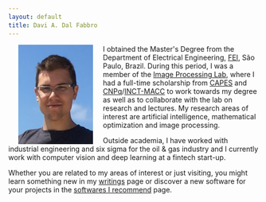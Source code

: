 ```yaml
---
layout: default
title: Davi A. Dal Fabbro
---
```


<img align="left" width="150" hspace="20" src="assets/img/index/davi.jpg" usemap="#mapname">
<!--<map name="mapname">
    <area shape="poly" coords="65,19,79,8,96,23,91,28,81,17,71,25" href="http://evo.shoryuken.com/" alt="EVO">
</map>-->

I obtained the Master's Degree from the Department of Electrical Engineering, <a href="http://www2.fei.edu.br/internacional/en/welcome-to-fei/" target="_blank">FEI</a>, São Paulo, Brazil. During this period, I was a member of the <a href="http://fei.edu.br/~cet/ipl.html" target="_blank">Image Processing Lab</a>, where I had a full-time scholarship from <a href="http://www.capes.gov.br/" target="_blank">CAPES</a> and <a href="http://www.cnpq.br/" target="_blank">CNPq</a>/<a href="https://macc.lncc.br/" target="_blank">INCT-MACC</a> to work towards my degree as well as to collaborate with the lab on research and lectures. My research areas of interest are artificial intelligence, mathematical optimization and image processing.

Outside academia, I have worked with industrial engineering and six sigma for the oil & gas industry and I currently work with computer vision and deep learning at a fintech start-up.

Whether you are related to my areas of interest or just visiting, you might learn something new in my [writings](http://ddfabbro.com/root/writings.html) page or discover a new software for your projects in the [softwares I recommend](http://ddfabbro.com/root/misc/softwares.html) page.
